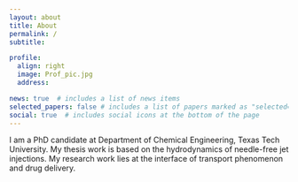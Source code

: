 ```yaml
---
layout: about
title: About
permalink: /
subtitle:   

profile:
  align: right
  image: Prof_pic.jpg
  address:  

news: true  # includes a list of news items
selected_papers: false # includes a list of papers marked as "selected={true}"
social: true  # includes social icons at the bottom of the page
---
```


I am a PhD candidate at Department of Chemical Engineering, Texas Tech University. My thesis work is based on the hydrodynamics of needle-free jet injections. My research work lies at the interface of transport phenomenon and drug delivery. 

[//]: # ( Write your biography here. Tell the world about yourself. Link to your favorite [subreddit]http://reddit.com. You can put a picture in, too. The code is )
